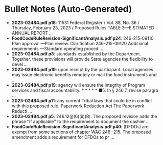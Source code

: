 # Bullet Notes (Auto-Generated)

- **2023-02484.pdf p16**: 11531 Federal Register / Vol. 88, No. 36 / Thursday, February 23, 2023 / Proposed Rules TABLE 3—E STIMATED ANNUAL REPORT …
- **FoodCodeRuleRevision-SignificantAnalysis.pdf p24**: 246-215-09110 Plan approval —Plan review. Clarification 246-215-09120 Additional requirements —Standard operating proced …
- **2023-02484.pdf p3**: standards established by the Department. Together, these provisions will provide State agencies the flexibility to devel …
- **2023-02484.pdf p19**: upon receipt by the participant. Local agencies may issue electronic benefits remotely or mail the food instruments and …
- **2023-02484.pdf p19**: agency will ensure the integrity of Program services and fiscal accountability. * * * * * ■5. In § 246.7, revise paragra …
- **2023-02484.pdf p11**: any current Tribal laws that could be in conflict with this proposed rule. Paperwork Reduction Act The Paperwork Reducti …
- **2023-02484.pdf p5**: 246.12(j)(6)(ii)(B). The proposed revision adds the phrase ‘‘if applicable’’ to the requirement to document the cashier …
- **FoodCodeRuleRevision-SignificantAnalysis.pdf p40**: (DFDOs) are exempt from some sections of chapter WAC 246 -215. The proposed amendment adds a requirement for DFDOs to pr …
